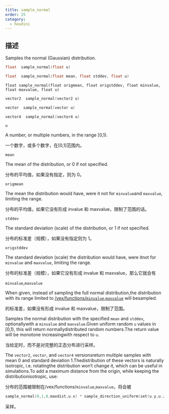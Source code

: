 ```yaml
---
title: sample_normal
order: 25
category:
  - houdini
---
```

    
## 描述

Samples the normal (Gaussian) distribution.

```c
float  sample_normal(float u)
```

```c
float  sample_normal(float mean, float stddev, float u)
```

`float sample_normal(float origmean, float origstddev, float minvalue, float maxvalue, float u)`

```c
vector2  sample_normal(vector2 u)
```

```c
vector  sample_normal(vector u)
```

```c
vector4  sample_normal(vector4 u)
```

`u`

A number, or multiple numbers, in the range [0,1).

一个数字，或多个数字，在[0,1]范围内。

`mean`

The mean of the distribution, or 0 if not specified.

分布的平均值，如果没有指定，则为 0。

`origmean`

The mean the distribution would have, were it not for `minvalue`and
`maxvalue`, limiting the range.

分布的平均值，如果它没有形成 invalue 和 maxvalue，限制了范围的话。

`stddev`

The standard deviation (scale) of the distribution, or 1 if not specified.

分布的标准差（规模），如果没有指定则为 1。

`origstddev`

The standard deviation (scale) the distribution would have, were itnot for
`minvalue` and `maxvalue`, limiting the range.

分布的标准差（规模），如果它没有形成 invalue 和 maxvalue，那么它就会有

`minvalue`,`maxvalue`

When given, instead of sampling the full normal distribution,the distribution
with its range limited to
[/vex/functions/`minvalue`,`maxvalue`](`minvalue`,`maxvalue`.html) will
besampled.

的标准差，如果没有形成 invalue 和 maxvalue，限制了范围。

Samples the normal distribution with the specified `mean` and `stddev`,
optionallywith a `minvalue` and `maxvalue`.Given uniform random `u` values in
[0,1), this will return normallydistributed random numbers.The return value
will be monotone increasingwith respect to `u`.

当给定时，而不是对完整的正态分布进行采样。

The `vector2`, `vector`, and `vector4` versionsreturn multiple samples with
mean 0 and standard deviation 1.Thedistribution of these vectors is naturally
isotropic, i.e. rotatingthe distribution won‘t change it, which can be
useful in simulations.To add a maximum distance from the origin, while keeping
the distributionisotropic, use:

分布的范围被限制在/vex/functions/`minvalue`,`maxvalue`，将会被

```c
sample_normal(0,1,0,maxdist,u.x) * sample_direction_uniform(set(u.y,u.z))
```

采样。
